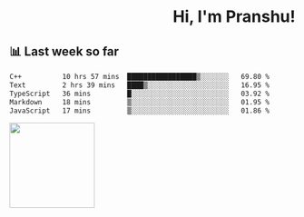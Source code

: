 <div align="right" >
   
   <H1>Hi, I'm Pranshu!</H1>

</div>

## 📊 Last week so far
<!--START_SECTION:waka-->

```txt
C++          10 hrs 57 mins  █████████████████▒░░░░░░░   69.80 %
Text         2 hrs 39 mins   ████▒░░░░░░░░░░░░░░░░░░░░   16.95 %
TypeScript   36 mins         █░░░░░░░░░░░░░░░░░░░░░░░░   03.92 %
Markdown     18 mins         ▒░░░░░░░░░░░░░░░░░░░░░░░░   01.95 %
JavaScript   17 mins         ▒░░░░░░░░░░░░░░░░░░░░░░░░   01.86 %
```

<!--END_SECTION:waka-->


<img align="left" width="150" src="https://user-images.githubusercontent.com/70943732/209951571-93b7afe5-f523-4683-b725-5d94b287e94e.png">

